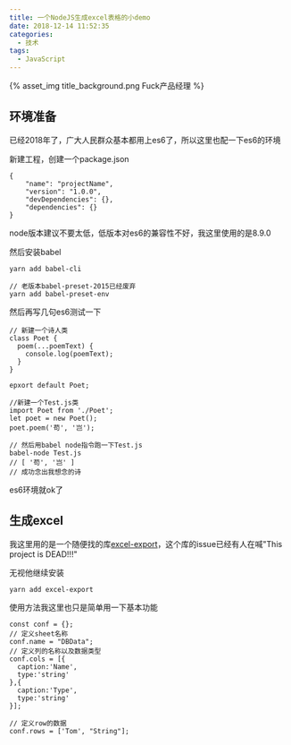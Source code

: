 ```yaml
---
title: 一个NodeJS生成excel表格的小demo
date: 2018-12-14 11:52:35
categories:
  - 技术
tags:
  - JavaScript
---
```


{% asset_img title_background.png Fuck产品经理 %}

## 环境准备
已经2018年了，广大人民群众基本都用上es6了，所以这里也配一下es6的环境

新建工程，创建一个package.json
```
{
	"name": "projectName",
	"version": "1.0.0",
	"devDependencies": {},
	"dependencies": {}
}

```
node版本建议不要太低，低版本对es6的兼容性不好，我这里使用的是8.9.0

然后安装babel
```
yarn add babel-cli

// 老版本babel-preset-2015已经废弃
yarn add babel-preset-env
```
然后再写几句es6测试一下
```
// 新建一个诗人类
class Poet {
  poem(...poemText) {
    console.log(poemText);
  }
}

epxort default Poet;

//新建一个Test.js类
import Poet from './Poet';
let poet = new Poet();
poet.poem('苟', '岂');

// 然后用babel node指令跑一下Test.js
babel-node Test.js
// [ '苟', '岂' ]
// 成功念出我想念的诗
```
es6环境就ok了

## 生成excel

我这里用的是一个随便找的库[excel-export](https://github.com/functionscope/Node-Excel-Export)，这个库的issue已经有人在喊"This project is DEAD!!!"

无视他继续安装
```
yarn add excel-export
```

使用方法我这里也只是简单用一下基本功能

```
const conf = {};
// 定义sheet名称
conf.name = "DBData";
// 定义列的名称以及数据类型
conf.cols = [{
  caption:'Name',
  type:'string'
},{
  caption:'Type',
  type:'string'
}];

// 定义row的数据
conf.rows = ['Tom', "String"];
```

<!-- more -->
